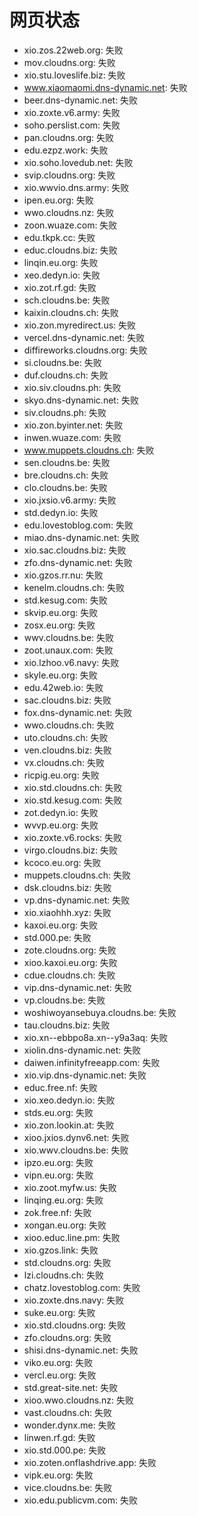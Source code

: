 # 网页状态
- xio.zos.22web.org: 失败
- mov.cloudns.org: 失败
- xio.stu.loveslife.biz: 失败
- www.xiaomaomi.dns-dynamic.net: 失败
- beer.dns-dynamic.net: 失败
- xio.zoxte.v6.army: 失败
- soho.perslist.com: 失败
- pan.cloudns.org: 失败
- edu.ezpz.work: 失败
- xio.soho.lovedub.net: 失败
- svip.cloudns.org: 失败
- xio.wwvio.dns.army: 失败
- ipen.eu.org: 失败
- wwo.cloudns.nz: 失败
- zoon.wuaze.com: 失败
- edu.tkpk.cc: 失败
- educ.cloudns.biz: 失败
- linqin.eu.org: 失败
- xeo.dedyn.io: 失败
- xio.zot.rf.gd: 失败
- sch.cloudns.be: 失败
- kaixin.cloudns.ch: 失败
- xio.zon.myredirect.us: 失败
- vercel.dns-dynamic.net: 失败
- diffireworks.cloudns.org: 失败
- si.cloudns.be: 失败
- duf.cloudns.ch: 失败
- xio.siv.cloudns.ph: 失败
- skyo.dns-dynamic.net: 失败
- siv.cloudns.ph: 失败
- xio.zon.byinter.net: 失败
- inwen.wuaze.com: 失败
- www.muppets.cloudns.ch: 失败
- sen.cloudns.be: 失败
- bre.cloudns.ch: 失败
- clo.cloudns.be: 失败
- xio.jxsio.v6.army: 失败
- std.dedyn.io: 失败
- edu.lovestoblog.com: 失败
- miao.dns-dynamic.net: 失败
- xio.sac.cloudns.biz: 失败
- zfo.dns-dynamic.net: 失败
- xio.gzos.rr.nu: 失败
- kenelm.cloudns.ch: 失败
- std.kesug.com: 失败
- skvip.eu.org: 失败
- zosx.eu.org: 失败
- wwv.cloudns.be: 失败
- zoot.unaux.com: 失败
- xio.lzhoo.v6.navy: 失败
- skyle.eu.org: 失败
- edu.42web.io: 失败
- sac.cloudns.biz: 失败
- fox.dns-dynamic.net: 失败
- wwo.cloudns.ch: 失败
- uto.cloudns.ch: 失败
- ven.cloudns.biz: 失败
- vx.cloudns.ch: 失败
- ricpig.eu.org: 失败
- xio.std.cloudns.ch: 失败
- xio.std.kesug.com: 失败
- zot.dedyn.io: 失败
- wvvp.eu.org: 失败
- xio.zoxte.v6.rocks: 失败
- virgo.cloudns.biz: 失败
- kcoco.eu.org: 失败
- muppets.cloudns.ch: 失败
- dsk.cloudns.biz: 失败
- vp.dns-dynamic.net: 失败
- xio.xiaohhh.xyz: 失败
- kaxoi.eu.org: 失败
- std.000.pe: 失败
- zote.cloudns.org: 失败
- xioo.kaxoi.eu.org: 失败
- cdue.cloudns.ch: 失败
- vip.dns-dynamic.net: 失败
- vp.cloudns.be: 失败
- woshiwoyansebuya.cloudns.be: 失败
- tau.cloudns.biz: 失败
- xio.xn--ebbpo8a.xn--y9a3aq: 失败
- xiolin.dns-dynamic.net: 失败
- daiwen.infinityfreeapp.com: 失败
- xio.vip.dns-dynamic.net: 失败
- educ.free.nf: 失败
- xio.xeo.dedyn.io: 失败
- stds.eu.org: 失败
- xio.zon.lookin.at: 失败
- xioo.jxios.dynv6.net: 失败
- xio.wwv.cloudns.be: 失败
- ipzo.eu.org: 失败
- vipn.eu.org: 失败
- xio.zoot.myfw.us: 失败
- linqing.eu.org: 失败
- zok.free.nf: 失败
- xongan.eu.org: 失败
- xioo.educ.line.pm: 失败
- xio.gzos.link: 失败
- std.cloudns.org: 失败
- lzi.cloudns.ch: 失败
- chatz.lovestoblog.com: 失败
- xio.zoxte.dns.navy: 失败
- suke.eu.org: 失败
- xio.std.cloudns.org: 失败
- zfo.cloudns.org: 失败
- shisi.dns-dynamic.net: 失败
- viko.eu.org: 失败
- vercl.eu.org: 失败
- std.great-site.net: 失败
- xioo.wwo.cloudns.nz: 失败
- vast.cloudns.ch: 失败
- wonder.dynx.me: 失败
- linwen.rf.gd: 失败
- xio.std.000.pe: 失败
- xio.zoten.onflashdrive.app: 失败
- vipk.eu.org: 失败
- vice.cloudns.be: 失败
- xio.edu.publicvm.com: 失败

